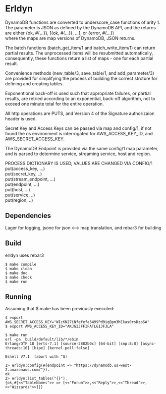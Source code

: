 Erldyn
=====
DynamoDB functions are converted to underscore_case functions of arity 1.
The parameter is JSON as defined by the DynamoDB API, and the returns are
either {ok, #{...}}, [{ok, #{...}}, ...], or {error, #{...}) <br/> where 
the maps are map versions of DynamoDB, JSON returns. 

The batch functions (batch_get_item/1 and batch_write_item/1) can return
partial results. The unprocessed items will be resubmitted automatically,
consequently, these functions return a list of maps - one for each partial 
result.

Convenience methods (new_table/3, save_table/1, and add_parameter/3) are 
provided for simplifying the process of building the correct strcture
for defining and creating tables.

Exponentional back-off is used such that appropriate failures, or partial
results, are retried according to an exponential,  back-off algorithm, not 
to exceed one minute total for the entire operation.

All http operations are PUTS, and Version 4 of the Signature authorizaion
header is used.

Secret Key and Access Keys can be passed via map and config/1, if not found
the os environment is interrogated for AWS_ACCESS_KEY_ID, and
AWS_SECRET_ACCESS_KEY.

The DynamoDB Endpoint is provided via the same config/1 map parameter, and
is parsed to determine service, streaming service, host and region. 

PROCESS DICTIONARY IS USED,  VALUES ARE CHANGED VIA CONFIG/1 
  put(access_key, ...) <br/>
  put(secret_key, ..) <br/>
  put(stream_endpoint, ...) <br/>
  put(endpoint, ...) <br/>
  put(host, ...) <br/>
  put(service, ..) <br/>
  put(region, ..) <br/>


Dependencies
------------
Lager for logging, jsone for json <--> map translation, and rebar3 for building


Build
-----
erldyn uses rebar3

    $ make compile
    $ make clean
    $ make doc
    $ make check
    $ make run
    

Running
-------
Assuming that $ make has been previously executed:


    $ export AWS_SECRET_ACCESS_KEY="WIcKN27iNfefefa3499Pd9iqBpm3hEkas0rsDzoSA"
    $ export AWS_ACCESS_KEY_ID="AKJGIJFFIFATLGIJFJLA"
   
    $ make run
    erl -pa _build/default/lib/*/ebin
    Erlang/OTP 18 [erts-7.1] [source-2882b0c] [64-bit] [smp:8:8] [async-threads:10] [hipe] [kernel-poll:false]

    Eshell V7.1  (abort with ^G)

    1> erldyn:config(#{endpoint => "https://dynamodb.us-west-2.amazonaws.com/"}).
    ok
    2> erldyn:list_tables("{}").
    {ok,#{<<"TableNames">> => [<<"Forum">>,<<"Reply">>,<<"Thread">>,<<"Wizzards">>]}}
    